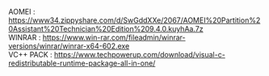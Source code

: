 AOMEI : https://www34.zippyshare.com/d/SwGddXXe/2067/AOMEI%20Partition%20Assistant%20Technician%20Edition%209.4.0.kuyhAa.7z
<br/>
WINRAR : https://www.win-rar.com/fileadmin/winrar-versions/winrar/winrar-x64-602.exe
<br/>
VC++ PACK : https://www.techpowerup.com/download/visual-c-redistributable-runtime-package-all-in-one/

